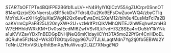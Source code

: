 $START$bOFTPTe4BQlFPE2B6fb1LuLV++N491ylYlQlCzV55/igZUCrpr0SnnOT814yrQzrjvEXxNyersLuSR15ckDx7TdrslLGu2Ko9EFsCwZuovWQ4/zbyCTIqMbYxLX+zXHKg9juXiaSWgN2Qx6ewEwaDnLSXeM12/bih8u4EusMzFcl7a2BoaKVrmCpPaFB25U/20nyXW+2U+vzMrIfPzQIkVMhQNTEJ2hWEqhwAzmH3W7EHHhIdWRkKM+Dv0ssIEedMI6ZwfVSvRLkTvdH/3Z8SEa4rrDu5bY1kYNka1uKVVZavYDxTnBEDGpENHjNeQ6mK1dayiiCYrt3TA5mo22PfGr4CnHDoELdQRuhe5FzNa2+Wk3DTGGtqv5zgy967U7TJLkLaqtMdn7Yg2tj0fb5EBWd2YTdNnUZHtvVStUpfhItBmXp/HuWvuqDLQZ7XNxg$END$
